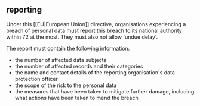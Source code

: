 
## reporting
Under this [[EU|European Union]] directive, organisations experiencing a breach of personal data must report this breach to its national authority within 72 at the most. They must also not allow 'undue delay'.

The report must contain the following information:
- the number of affected data subjects
- the number of affected records and their categories
- the name and contact details of the reporting organisation's data protection officer
- the scope of the risk to the personal data
- the measures that have been taken to mitigate further damage, including what actions have been taken to mend the breach